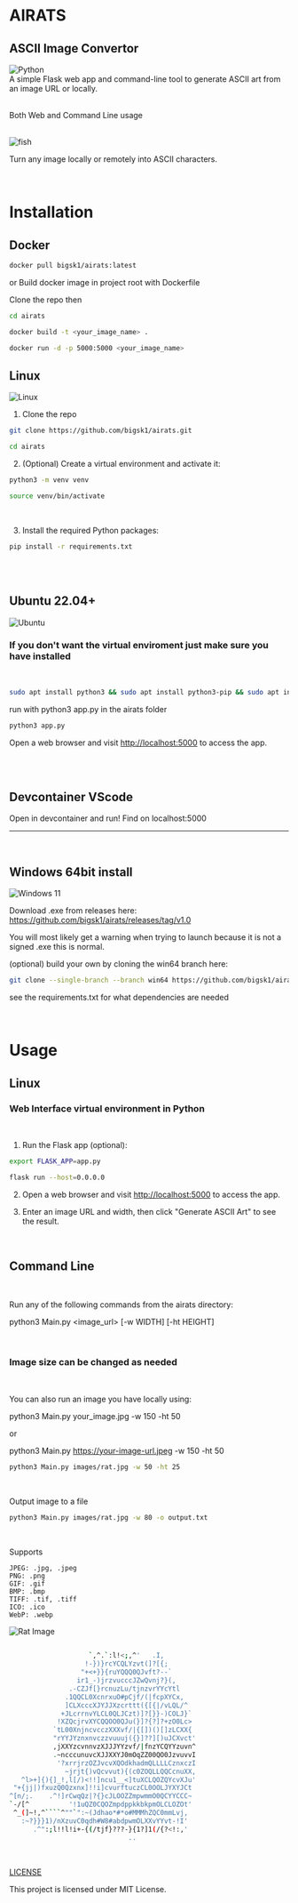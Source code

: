 # AIRATS  

## ASCII Image Convertor 
![Python](https://img.shields.io/badge/python-3670A0?style=for-the-badge&logo=python&logoColor=ffdd54)
</br>
A simple Flask web app and command-line tool to generate ASCII art from an image URL or locally.

</br>
Both Web and Command Line usage

</br>
</br>

![fish](/images/fish.jpg)



Turn any image locally or remotely into ASCII characters.

</br>


# Installation

## Docker

```bash
docker pull bigsk1/airats:latest
```
or
Build docker image in project root with Dockerfile

Clone the repo then

```bash
cd airats
```


```bash
docker build -t <your_image_name> .
```

```bash
docker run -d -p 5000:5000 <your_image_name>
```


## Linux

![Linux](https://img.shields.io/badge/Linux-FCC624?style=for-the-badge&logo=linux&logoColor=black)


1. Clone the repo
```bash
git clone https://github.com/bigsk1/airats.git
```
```bash
cd airats
```

2. (Optional) Create a virtual environment and activate it:

```bash
python3 -m venv venv

source venv/bin/activate
```
</br>

3. Install the required Python packages:

```bash
pip install -r requirements.txt
```
</br>
</br>

## Ubuntu 22.04+
![Ubuntu](https://img.shields.io/badge/Ubuntu-E95420?style=for-the-badge&logo=ubuntu&logoColor=white)
### If you don't want the virtual enviroment just make sure you have installed 
</br>

```bash
sudo apt install python3 && sudo apt install python3-pip && sudo apt install python3-flask && python3 -m pip install Pillow && python3 -m pip install requests && python3 -m pip install gunicorn
```
run with python3 app.py in the airats folder

```bash
python3 app.py
```
Open a web browser and visit [http://localhost:5000](http://localhost:5000) to access the app.

</br>
</br>

## Devcontainer VScode

Open in devcontainer and run! Find on localhost:5000

---


</br>

## Windows 64bit install
![Windows 11](https://img.shields.io/badge/Windows%2011-%230079d5.svg?style=for-the-badge&logo=Windows%2011&logoColor=white)

Download .exe from releases here: https://github.com/bigsk1/airats/releases/tag/v1.0

You will most likely get a warning when trying to launch because it is not a signed .exe this is normal.

(optional)  build your own by cloning the win64 branch here:

```bash
git clone --single-branch --branch win64 https://github.com/bigsk1/airats.git
```
see the requirements.txt for what dependencies are needed

</br>

# Usage

## Linux

### Web Interface virtual environment in Python

</br>

1. Run the Flask app (optional):

```bash
export FLASK_APP=app.py
```
```bash
flask run --host=0.0.0.0
```

2. Open a web browser and visit [http://localhost:5000](http://localhost:5000) to access the app.

3. Enter an image URL and width, then click "Generate ASCII Art" to see the result.



</br>

## Command Line

</br>

Run any of the following commands from the airats directory:

python3 Main.py <image_url> [-w WIDTH] [-ht HEIGHT]

</br>

### Image size can be changed as needed

</br>

You can also run an image you have locally using:


python3 Main.py your_image.jpg -w 150 -ht 50

or 

python3 Main.py https://your-image-url.jpeg -w 150 -ht 50



```bash
python3 Main.py images/rat.jpg -w 50 -ht 25
```
</br>

Output image to a file
```bash
python3 Main.py images/rat.jpg -w 80 -o output.txt
```

</br>

Supports 

    JPEG: .jpg, .jpeg
    PNG: .png
    GIF: .gif
    BMP: .bmp
    TIFF: .tif, .tiff
    ICO: .ico
    WebP: .webp

![Rat Image](/images/rat.jpg)

```bash
                                 
                    `,^.`:l!<;,^'   .I, 
                   !-})}rcYCQLYzvt(]?[{; 
                  "+<+}}{ruYQQQ0QJvft?--` 
                 ir1_-)jrzvucccJZwQvnj?}(, 
               .-CZJf[}rcnuzLu/tjnzvrYYcYtl 
              .1QQCL0XcnrxuO#pCjf/(|fcpXYCx, 
              ]CLXcccXJYJJXzcrttt({[{|/vLQL/^ 
             +JLcrrnvYLCL0QLJCzt)]?[}}-)COLJ}`
            !XZQcjrvXYCQQOO0QJu(}]?{?]?+zO0Lc> 
           `tL00XnjncvcczXXXvf/|{[])()[]zLCXX{
           "rYYJYznxnvczzvuuuj({}]??][)uJCXvct'
           ,jXXYzcvnnvzXJJJYYzvf/|fnzYCQYYzuvn^
           .~ncccunuvcXJJXXYJ0mOqZZ00QO0JzvuvvI
            '?xrrjrzOZJvcvXQOdkhadmQLLLLCznxczI
              ~jrjt{)vQcvvut){(c0ZOQLLQQCcnuXX,
   ^l>+]{){]_!,l[/)<!!]ncu1__<]tuXCLQOZQYcvXJu'
 "+{jj|)fxuzQ0Qzxnx]!!i]cvurftuczCL0OOLJYXYJCt 
^[n/;.    .^!]rCwqQz|?{}cJLOOZZmpwmmO0QCYYCCC~
`-/[^          '!1uQZ0CQOZmpdppkkbkpmOLCLOZOt'
 ^_(]~!,^````^""`":~(Jdhao*#*o#MMMhZQC0mmLvj, 
   :~?}}}1)/nXzuvC0qdh#W8#abdpwmOLXXvYYvt-!I'
      .^":;l!!l!i+-{(/tjf}???-}{1?]1(/{?<!:,'
                              ..            
```

</br>

<a href='https://github.com/bigsk1/airats/blob/master/LICENSE'>LICENSE</a>

This project is licensed under MIT License.
